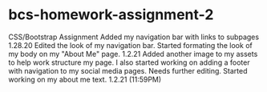 # bcs-homework-assignment-2
CSS/Bootstrap Assignment
Added my navigation bar with links to subpages 1.28.20
Edited the look of my navigation bar. Started formating the look of my body on my "About Me" page. 1.2.21
Added another image to my assets to help work structure my page. I also started working on adding a footer with navigation to my social media pages. Needs further editing. Started working on my about me text. 1.2.21 (11:59PM)